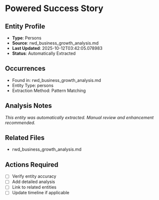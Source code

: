 # Powered Success Story

## Entity Profile
- **Type**: Persons
- **Source**: rwd_business_growth_analysis.md
- **Last Updated**: 2025-10-12T03:42:05.078983
- **Status**: Automatically Extracted

## Occurrences
- Found in: rwd_business_growth_analysis.md
- Entity Type: persons
- Extraction Method: Pattern Matching

## Analysis Notes
*This entity was automatically extracted. Manual review and enhancement recommended.*

## Related Files
- rwd_business_growth_analysis.md

## Actions Required
- [ ] Verify entity accuracy
- [ ] Add detailed analysis
- [ ] Link to related entities
- [ ] Update timeline if applicable

